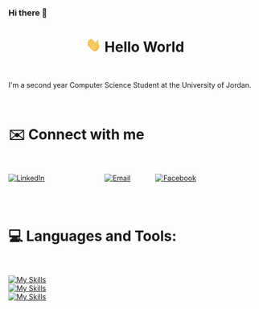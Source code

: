 ### Hi there 👋



<h1 align="center"><img src="https://raw.githubusercontent.com/ABSphreak/ABSphreak/master/gifs/Hi.gif" width="30px"> Hello World</h1>



<br />


I'm a second year Computer Science Student at the University of Jordan.




<br>

# ✉️  Connect with me

<br> 


 <p align="left">
      <a href="https://www.linkedin.com/in/ahmadsmuhaisen/" target="_blank"><img src="https://raw.githubusercontent.com/rahuldkjain/github-profile-readme-generator/master/src/images/icons/Social/linked-in-alt.svg" alt="LinkedIn" height="40" width="40" style="padding-right: 100px;"></a>
  &nbsp; &nbsp; 
       <a href="mailto:ahmuhaisen03@gmail.com" target="_blank"><img style="padding-right: 30px" src="https://techcommunity.microsoft.com/t5/image/serverpage/image-id/172206i70472167E79B9D0F/image-size/large?v=v2&amp;px=999" height="40" width="40" alt="Email"></a>   &nbsp; &nbsp; 
        <a href="https://www.facebook.com/ahmadsmuhaisen"><img src="https://raw.githubusercontent.com/rahuldkjain/github-profile-readme-generator/master/src/images/icons/Social/facebook.svg" alt="Facebook" height="40" width="40" style="padding-right: 100px;"></a>
  

 </p>

<br> <br>

# 💻 Languages and Tools: 

<br>

<div style="display: flex; align-items: center;">

 [![My Skills](https://skillicons.dev/icons?i=cpp,cs,python,net&theme=light)](https://skillicons.dev)
 <br>
 [![My Skills](https://skillicons.dev/icons?i=html,css,js&theme=light)](https://skillicons.dev)
 <br>
 [![My Skills](https://skillicons.dev/icons?i=mysql,visualstudio,vscode,git,github,ai&theme=light)](https://skillicons.dev)
 
  
</div>

<br><br><br><br><br> 



